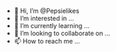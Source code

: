- 👋 Hi, I’m @Pepsielikes
- 👀 I’m interested in ...
- 🌱 I’m currently learning ...
- 💞️ I’m looking to collaborate on ...
- 📫 How to reach me ...

<!---
Pepsielikes/Pepsielikes is a ✨ special ✨ repository because its `README.md` (this file) appears on your GitHub profile.
You can click the Preview link to take a look at your changes.
--->
